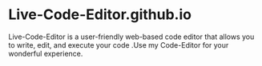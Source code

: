 # Live-Code-Editor.github.io
  Live-Code-Editor is a  user-friendly web-based code editor that allows you to write, edit, and execute your code .Use my Code-Editor for your wonderful experience.
